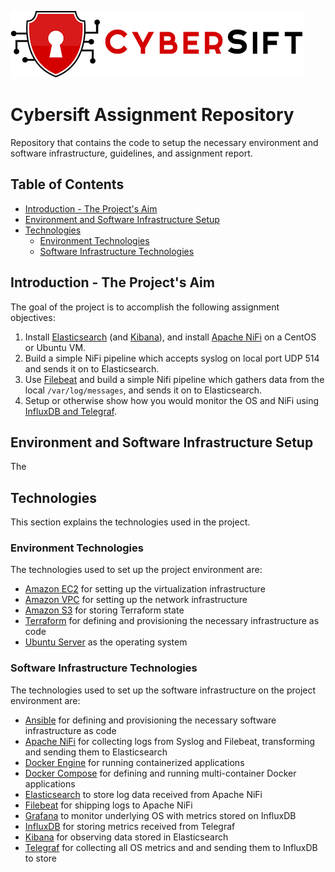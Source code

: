 ![cybersift-logo](./resources/images/cybersift-logo.png)

# Cybersift Assignment Repository

Repository that contains the code to setup the necessary environment and software infrastructure, guidelines, and assignment report.

## Table of Contents

- [Introduction - The Project's Aim](#introduction---the-projects-aim)
- [Environment and Software Infrastructure Setup](#environment-and-software-infrastructure-setup)
- [Technologies](#technologies)
  - [Environment Technologies](#environment-technologies)
  - [Software Infrastructure Technologies](#software-infrastructure-technologies)

## Introduction - The Project's Aim

The goal of the project is to accomplish the following assignment objectives:

1. Install [Elasticsearch](https://www.elastic.co/guide/en/elasticsearch/reference/current/getting-started.html) (and [Kibana](https://www.elastic.co/guide/en/kibana/current/get-started.html)), and install [Apache NiFi](https://nifi.apache.org/docs/nifi-docs/html/getting-started.html) on a CentOS or Ubuntu VM.
2. Build a simple NiFi pipeline which accepts syslog on local port UDP 514 and sends it on to Elasticsearch.
3. Use [Filebeat](https://www.elastic.co/guide/en/beats/filebeat/current/filebeat-installation-configuration.html) and build a simple Nifi pipeline which gathers data from the local `/var/log/messages`, and sends it on to Elasticsearch.
4. Setup or otherwise show how you would monitor the OS and NiFi using [InfluxDB and Telegraf](https://portal.influxdata.com/downloads/).

## Environment and Software Infrastructure Setup

The 

## Technologies

This section explains the technologies used in the project.

### Environment Technologies

The technologies used to set up the project environment are:

- [Amazon EC2](https://aws.amazon.com/ec2/) for setting up the virtualization infrastructure
- [Amazon VPC](https://docs.aws.amazon.com/vpc/latest/userguide/what-is-amazon-vpc.html) for setting up the network infrastructure
- [Amazon S3](https://aws.amazon.com/s3/) for storing Terraform state
- [Terraform](https://www.terraform.io/) for defining and provisioning the necessary infrastructure as code
- [Ubuntu Server](https://ubuntu.com/server) as the operating system

### Software Infrastructure Technologies

The technologies used to set up the software infrastructure on the project environment are:

- [Ansible]() for defining and provisioning the necessary software infrastructure as code
- [Apache NiFi]() for collecting logs from Syslog and Filebeat, transforming and sending them to Elasticsearch
- [Docker Engine]() for running containerized applications
- [Docker Compose]() for defining and running multi-container Docker applications
- [Elasticsearch]() to store log data received from Apache NiFi
- [Filebeat]() for shipping logs to Apache NiFi
- [Grafana]() to monitor underlying OS with metrics stored on InfluxDB
- [InfluxDB]() for storing metrics received from Telegraf
- [Kibana]() for observing data stored in Elasticsearch
- [Telegraf]() for collecting all OS metrics and and sending them to InfluxDB to store
